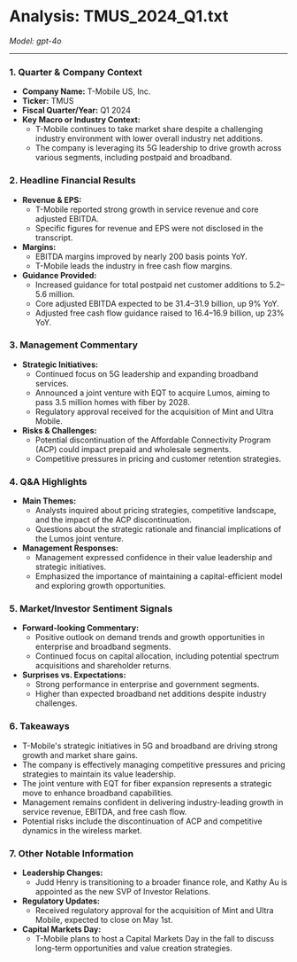 # Analysis: TMUS_2024_Q1.txt

*Model: gpt-4o*

---

### 1. Quarter & Company Context
- **Company Name:** T-Mobile US, Inc.
- **Ticker:** TMUS
- **Fiscal Quarter/Year:** Q1 2024
- **Key Macro or Industry Context:**
  - T-Mobile continues to take market share despite a challenging industry environment with lower overall industry net additions.
  - The company is leveraging its 5G leadership to drive growth across various segments, including postpaid and broadband.

### 2. Headline Financial Results
- **Revenue & EPS:**
  - T-Mobile reported strong growth in service revenue and core adjusted EBITDA.
  - Specific figures for revenue and EPS were not disclosed in the transcript.
- **Margins:**
  - EBITDA margins improved by nearly 200 basis points YoY.
  - T-Mobile leads the industry in free cash flow margins.
- **Guidance Provided:**
  - Increased guidance for total postpaid net customer additions to 5.2–5.6 million.
  - Core adjusted EBITDA expected to be $31.4–$31.9 billion, up 9% YoY.
  - Adjusted free cash flow guidance raised to $16.4–$16.9 billion, up 23% YoY.

### 3. Management Commentary
- **Strategic Initiatives:**
  - Continued focus on 5G leadership and expanding broadband services.
  - Announced a joint venture with EQT to acquire Lumos, aiming to pass 3.5 million homes with fiber by 2028.
  - Regulatory approval received for the acquisition of Mint and Ultra Mobile.
- **Risks & Challenges:**
  - Potential discontinuation of the Affordable Connectivity Program (ACP) could impact prepaid and wholesale segments.
  - Competitive pressures in pricing and customer retention strategies.

### 4. Q&A Highlights
- **Main Themes:**
  - Analysts inquired about pricing strategies, competitive landscape, and the impact of the ACP discontinuation.
  - Questions about the strategic rationale and financial implications of the Lumos joint venture.
- **Management Responses:**
  - Management expressed confidence in their value leadership and strategic initiatives.
  - Emphasized the importance of maintaining a capital-efficient model and exploring growth opportunities.

### 5. Market/Investor Sentiment Signals
- **Forward-looking Commentary:**
  - Positive outlook on demand trends and growth opportunities in enterprise and broadband segments.
  - Continued focus on capital allocation, including potential spectrum acquisitions and shareholder returns.
- **Surprises vs. Expectations:**
  - Strong performance in enterprise and government segments.
  - Higher than expected broadband net additions despite industry challenges.

### 6. Takeaways
- T-Mobile's strategic initiatives in 5G and broadband are driving strong growth and market share gains.
- The company is effectively managing competitive pressures and pricing strategies to maintain its value leadership.
- The joint venture with EQT for fiber expansion represents a strategic move to enhance broadband capabilities.
- Management remains confident in delivering industry-leading growth in service revenue, EBITDA, and free cash flow.
- Potential risks include the discontinuation of ACP and competitive dynamics in the wireless market.

### 7. Other Notable Information
- **Leadership Changes:**
  - Judd Henry is transitioning to a broader finance role, and Kathy Au is appointed as the new SVP of Investor Relations.
- **Regulatory Updates:**
  - Received regulatory approval for the acquisition of Mint and Ultra Mobile, expected to close on May 1st.
- **Capital Markets Day:**
  - T-Mobile plans to host a Capital Markets Day in the fall to discuss long-term opportunities and value creation strategies.